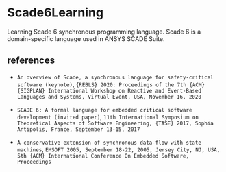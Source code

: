 # Scade6Learning
Learning Scade 6 synchronous programming language. Scade 6 is a domain-specific language used in ANSYS SCADE Suite. 

## references 

* `An overview of Scade, a synchronous language for safety-critical software (keynote)`, `{REBLS} 2020: Proceedings of the 7th {ACM} {SIGPLAN} International Workshop on Reactive and Event-Based Languages and Systems, Virtual Event, USA, November 16, 2020`

* `SCADE 6: A formal language for embedded critical software development (invited paper)`, `11th International Symposium on Theoretical Aspects of Software Engineering, {TASE} 2017, Sophia Antipolis, France, September 13-15, 2017`

* `A conservative extension of synchronous data-flow with state machines`, `EMSOFT 2005, September 18-22, 2005, Jersey City, NJ, USA, 5th {ACM} International Conference On Embedded Software, Proceedings`